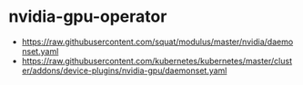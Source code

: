 # nvidia-gpu-operator

- https://raw.githubusercontent.com/squat/modulus/master/nvidia/daemonset.yaml
- https://raw.githubusercontent.com/kubernetes/kubernetes/master/cluster/addons/device-plugins/nvidia-gpu/daemonset.yaml
